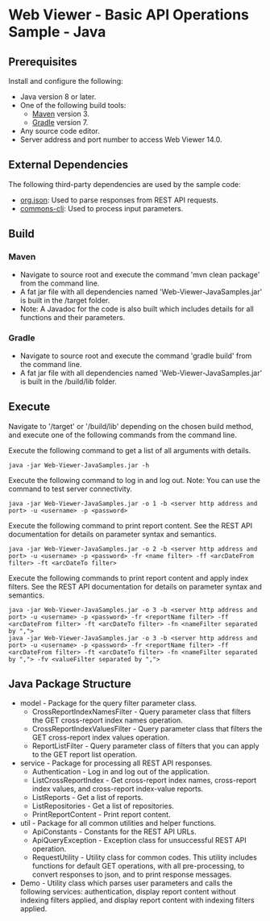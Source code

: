 # Web Viewer - Basic API Operations Sample - Java

## Prerequisites

Install and configure the following:

  * Java version 8 or later.
  * One of the following build tools:
    * [Maven](https://maven.apache.org/download.cgi) version 3.
    * [Gradle](https://gradle.org/releases/) version 7.
  * Any source code editor.
  * Server address and port number to access Web Viewer 14.0.

## External Dependencies

The following third-party dependencies are used by the sample code:

  * [org.json](https://mvnrepository.com/artifact/org.json/json): Used to parse responses from REST API requests.
  * [commons-cli](https://mvnrepository.com/artifact/commons-cli/commons-cli): Used to process input parameters.

## Build

### Maven

  * Navigate to source root and execute the command 'mvn clean package' from the command line.
  * A fat jar file with all dependencies named 'Web-Viewer-JavaSamples.jar' is built in the /target folder.
  * Note: A Javadoc for the code is also built which includes details for all functions and their parameters.

### Gradle

  * Navigate to source root and execute the command 'gradle build' from the command line.
  * A fat jar file with all dependencies named 'Web-Viewer-JavaSamples.jar' is built in the /build/lib folder.

## Execute

Navigate to '/target' or '/build/lib' depending on the chosen build method, and execute one of the following commands from the command line.

Execute the following command to get a list of all arguments with details.

```
java -jar Web-Viewer-JavaSamples.jar -h
```

Execute the following command to log in and log out. Note: You can use the command to test server connectivity.

```
java -jar Web-Viewer-JavaSamples.jar -o 1 -b <server http address and port> -u <username> -p <password> 
```    

Execute the following command to print report content. See the REST API documentation for details on parameter syntax and semantics.

```
java -jar Web-Viewer-JavaSamples.jar -o 2 -b <server http address and port> -u <username> -p <password> -fr <name filter> -ff <arcDateFrom filter> -ft <arcDateTo filter>
``` 

Execute the following commands to print report content and apply index filters. See the REST API documentation for details on parameter syntax and semantics. 

```
java -jar Web-Viewer-JavaSamples.jar -o 3 -b <server http address and port> -u <username> -p <password> -fr <reportName filter> -ff <arcDateFrom filter> -ft <arcDateTo filter> -fn <nameFilter separated by ",">
java -jar Web-Viewer-JavaSamples.jar -o 3 -b <server http address and port> -u <username> -p <password> -fr <reportName filter> -ff <arcDateFrom filter> -ft <arcDateTo filter> -fn <nameFilter separated by ","> -fv <valueFilter separated by ",">
```

## Java Package Structure

  * model - Package for the query filter parameter class.
    * CrossReportIndexNamesFilter	- Query parameter class that filters the GET cross-report index names operation.
    * CrossReportIndexValuesFilter - Query parameter class that filters the GET cross-report index values operation.
    * ReportListFilter - Query parameter class of filters that you can apply to the GET report list operation.
  * service - Package for processing all REST API responses.
    * Authentication - Log in and log out of the application.
    * ListCrossReportIndex - Get cross-report index names, cross-report index values, and cross-report index-value reports.
    * ListReports	- Get a list of reports.
    * ListRepositories - Get a list of repositories.
    * PrintReportContent - Print report content.
  * util - Package for all common utilities and helper functions.
    * ApiConstants - Constants for the REST API URLs.
    * ApiQueryException - Exception class for unsuccessful REST API operation.
    * RequestUtility - Utility class for common codes. This utility includes functions for default GET operations, with all pre-processing, to convert responses to json, and to print response messages.
  * Demo - Utility class which parses user parameters and calls the following services: authentication, display report content without indexing filters applied, and display report content with indexing filters applied.
